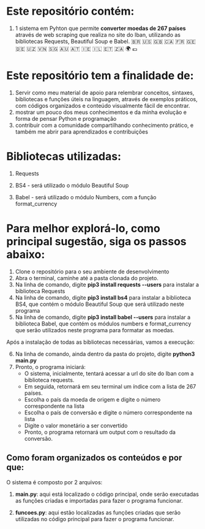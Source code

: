 # Este repositório contém: 


1. 1 sistema em Pyhton que permite **converter moedas de 267 países** através de web scraping que realiza no site do Iban, utilizando as bibliotecas Requests, Beautiful Soup e Babel. :brazil: :us: :uk: :canada: :fr: :georgia: :de: :uzbekistan: :vietnam: :singapore: :australia: :austria: :ireland: :israel: :ethiopia: :south_africa: :earth_africa: :euro:




#  Este repositório tem a finalidade de:


1. Servir como meu material de apoio para relembrar conceitos, sintaxes, bibliotecas e funções úteis na linguagem, através de exemplos práticos, com códigos organizados e conteúdo visualmente fácil de encontrar.
2. mostrar um pouco dos meus conhecimentos e da minha evolução e forma de pensar Python e programação
3. contribuir com a comunidade compartilhando conhecimento prático, e também me abrir para aprendizados e contribuições



# Bibliotecas utilizadas:



1. Requests

2. BS4 - será utilizado o módulo Beautiful Soup

3. Babel - será utilizado o módulo Numbers, com a função format_currency




# Para melhor explorá-lo, como principal sugestão, siga os passos abaixo:




1. Clone o repositório para o seu ambiente de desenvolvimento
2. Abra o terminal, caminhe até a pasta clonada do projeto. 
3. Na linha de comando, digite **pip3 install requests --users** para instalar a biblioteca Requests
4. Na linha de comando, digite **pip3 install bs4** para instalar a biblioteca BS4, que contém o módulo Beautiful Soup que será utilizado neste programa
5. Na linha de comando, digite **pip3 install babel --users** para instalar a biblioteca Babel, que contém os módulos numbers e format_currency que serão utilizados neste programa para formatar as moedas.



Após a instalação de todas as bibliotecas necessárias, vamos a execução:



6. Na linha de comando, ainda dentro da pasta do projeto, digite **python3 main.py**
7. Pronto, o programa iniciará:
   - O sistema, inicialmente, tentará acessar a url do site do Iban com a biblioteca requests. 
   - Em seguida, retornará em seu terminal um índice com a lista de 267 países.
   - Escolha o país da moeda de origem e digite o número correspondente na lista
   - Escolha o país de conversão e digite o número correspondente na lista
   - Digite o valor monetário a ser convertido
   - Pronto, o programa retornará um output com o resultado da conversão.



## **Como foram organizados os conteúdos** e por que:

O sistema é composto por 2 arquivos:

1. **main.py**: aqui está localizado o código principal, onde serão executadas as funções criadas e importadas para fazer o programa funcionar.

2. **funcoes.py**: aqui estão localizadas as funções criadas que serão utilizadas no código principal para fazer o programa funcionar.
